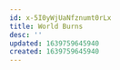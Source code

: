 ```yaml
---
id: x-5I0yWjUaNfznumt0rLx
title: World Burns
desc: ''
updated: 1639759645940
created: 1639759645940
---
```


